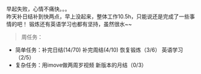 早起失败，心情不痛快。。。       
昨天补日结补到快两点，早上没起来，整体工作10.5h，只能说还是完成了一些事情的吧！
锻炼还有英语学习也都有坚持，虽然很水~~
>周任务：
+ 简单任务：补完日结(14/70) 补完周结(4/10)  恢复锻炼（3/6）  英语学习（2/5）
+ 复杂任务：用imove做两周岁视频 新版本的月结（0/3）  

